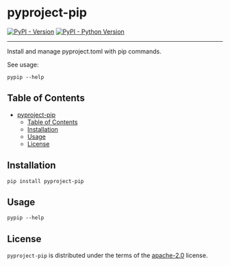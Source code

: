# pyproject-pip

[![PyPI - Version](https://img.shields.io/pypi/v/pyproject-pip.svg)](https://pypi.org/project/pyproject-pip)
[![PyPI - Python Version](https://img.shields.io/pypi/pyversions/pyproject-pip.svg)](https://pypi.org/project/pyproject-pip)

-----

Install and manage pyproject.toml with pip commands.

See usage:

```
pypip --help
```


## Table of Contents

- [pyproject-pip](#pyproject-pip)
  - [Table of Contents](#table-of-contents)
  - [Installation](#installation)
  - [Usage](#usage)
  - [License](#license)

## Installation

```console
pip install pyproject-pip
```

## Usage

```console
pypip --help
```

## License

`pyproject-pip` is distributed under the terms of the [apache-2.0](https://spdx.org/licenses/apache-2.0.html) license.
